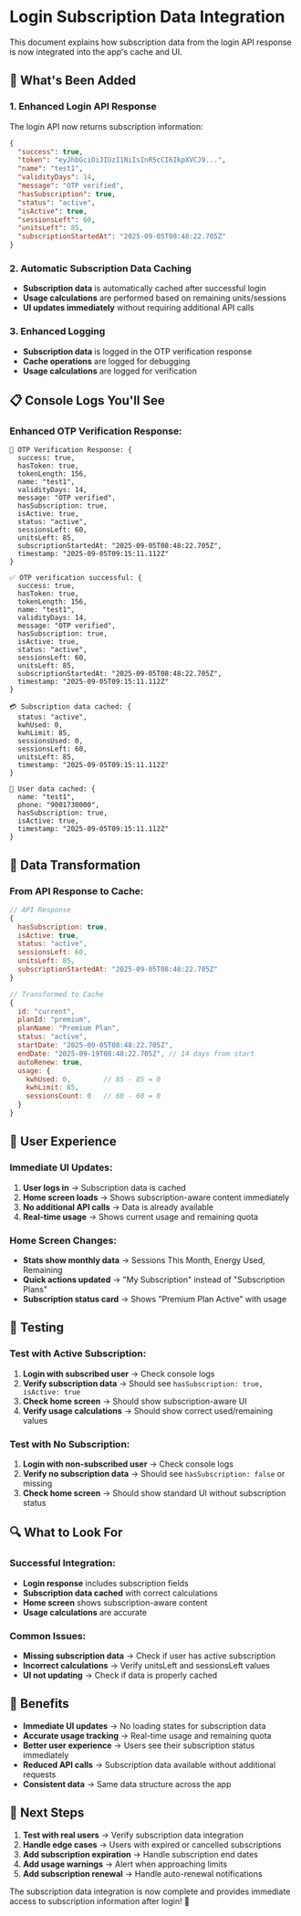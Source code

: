 # Login Subscription Data Integration

This document explains how subscription data from the login API response is now integrated into the app's cache and UI.

## 🎯 **What's Been Added**

### **1. Enhanced Login API Response**
The login API now returns subscription information:
```json
{
  "success": true,
  "token": "eyJhbGciOiJIUzI1NiIsInR5cCI6IkpXVCJ9...",
  "name": "test1",
  "validityDays": 14,
  "message": "OTP verified",
  "hasSubscription": true,
  "status": "active",
  "isActive": true,
  "sessionsLeft": 60,
  "unitsLeft": 85,
  "subscriptionStartedAt": "2025-09-05T08:48:22.705Z"
}
```

### **2. Automatic Subscription Data Caching**
- **Subscription data** is automatically cached after successful login
- **Usage calculations** are performed based on remaining units/sessions
- **UI updates immediately** without requiring additional API calls

### **3. Enhanced Logging**
- **Subscription data** is logged in the OTP verification response
- **Cache operations** are logged for debugging
- **Usage calculations** are logged for verification

## 📋 **Console Logs You'll See**

### **Enhanced OTP Verification Response:**
```
🔐 OTP Verification Response: {
  success: true,
  hasToken: true,
  tokenLength: 156,
  name: "test1",
  validityDays: 14,
  message: "OTP verified",
  hasSubscription: true,
  isActive: true,
  status: "active",
  sessionsLeft: 60,
  unitsLeft: 85,
  subscriptionStartedAt: "2025-09-05T08:48:22.705Z",
  timestamp: "2025-09-05T09:15:11.112Z"
}

✅ OTP verification successful: {
  success: true,
  hasToken: true,
  tokenLength: 156,
  name: "test1",
  validityDays: 14,
  message: "OTP verified",
  hasSubscription: true,
  isActive: true,
  status: "active",
  sessionsLeft: 60,
  unitsLeft: 85,
  subscriptionStartedAt: "2025-09-05T08:48:22.705Z",
  timestamp: "2025-09-05T09:15:11.112Z"
}

💳 Subscription data cached: {
  status: "active",
  kwhUsed: 0,
  kwhLimit: 85,
  sessionsUsed: 0,
  sessionsLeft: 60,
  unitsLeft: 85,
  timestamp: "2025-09-05T09:15:11.112Z"
}

👤 User data cached: {
  name: "test1",
  phone: "9001730000",
  hasSubscription: true,
  isActive: true,
  timestamp: "2025-09-05T09:15:11.112Z"
}
```

## 🔄 **Data Transformation**

### **From API Response to Cache:**
```javascript
// API Response
{
  hasSubscription: true,
  isActive: true,
  status: "active",
  sessionsLeft: 60,
  unitsLeft: 85,
  subscriptionStartedAt: "2025-09-05T08:48:22.705Z"
}

// Transformed to Cache
{
  id: "current",
  planId: "premium",
  planName: "Premium Plan",
  status: "active",
  startDate: "2025-09-05T08:48:22.705Z",
  endDate: "2025-09-19T08:48:22.705Z", // 14 days from start
  autoRenew: true,
  usage: {
    kwhUsed: 0,        // 85 - 85 = 0
    kwhLimit: 85,
    sessionsCount: 0   // 60 - 60 = 0
  }
}
```

## 📱 **User Experience**

### **Immediate UI Updates:**
1. **User logs in** → Subscription data is cached
2. **Home screen loads** → Shows subscription-aware content immediately
3. **No additional API calls** → Data is already available
4. **Real-time usage** → Shows current usage and remaining quota

### **Home Screen Changes:**
- **Stats show monthly data** → Sessions This Month, Energy Used, Remaining
- **Quick actions updated** → "My Subscription" instead of "Subscription Plans"
- **Subscription status card** → Shows "Premium Plan Active" with usage

## 🧪 **Testing**

### **Test with Active Subscription:**
1. **Login with subscribed user** → Check console logs
2. **Verify subscription data** → Should see `hasSubscription: true, isActive: true`
3. **Check home screen** → Should show subscription-aware UI
4. **Verify usage calculations** → Should show correct used/remaining values

### **Test with No Subscription:**
1. **Login with non-subscribed user** → Check console logs
2. **Verify no subscription data** → Should see `hasSubscription: false` or missing
3. **Check home screen** → Should show standard UI without subscription status

## 🔍 **What to Look For**

### **Successful Integration:**
- **Login response** includes subscription fields
- **Subscription data cached** with correct calculations
- **Home screen** shows subscription-aware content
- **Usage calculations** are accurate

### **Common Issues:**
- **Missing subscription data** → Check if user has active subscription
- **Incorrect calculations** → Verify unitsLeft and sessionsLeft values
- **UI not updating** → Check if data is properly cached

## 🎉 **Benefits**

- **Immediate UI updates** → No loading states for subscription data
- **Accurate usage tracking** → Real-time usage and remaining quota
- **Better user experience** → Users see their subscription status immediately
- **Reduced API calls** → Subscription data available without additional requests
- **Consistent data** → Same data structure across the app

## 🔄 **Next Steps**

1. **Test with real users** → Verify subscription data integration
2. **Handle edge cases** → Users with expired or cancelled subscriptions
3. **Add subscription expiration** → Handle subscription end dates
4. **Add usage warnings** → Alert when approaching limits
5. **Add subscription renewal** → Handle auto-renewal notifications

The subscription data integration is now complete and provides immediate access to subscription information after login! 🚀
